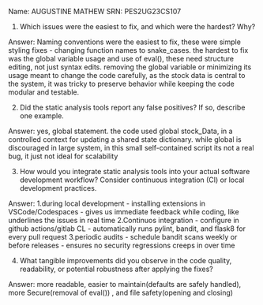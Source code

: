 Name: AUGUSTINE MATHEW
SRN: PES2UG23CS107

1. Which issues were the easiest to fix, and which were the hardest? Why?

Answer: Naming conventions were the easiest to fix, these were simple styling fixes - changing function names to snake_cases. the hardest to fix was the global variable usage and use of eval(), these need structure editing, not just syntax edits. removing the global variable or minimizing its usage meant to change the code carefully, as the stock data is central to the system, it was tricky to preserve behavior while keeping the code modular and testable.

2. Did the static analysis tools report any false positives? If so, describe one example.

Answer: yes, global statement. the code used global stock_Data, in a controlled context for updating a shared state dictionary. while global is discouraged in large system, in this small self-contained script its not  a real bug, it just not ideal for scalability

3. How would you integrate static analysis tools into your actual software development
workflow? Consider continuous integration (CI) or local development practices.

Answer: 
1.during local development - installing extensions in VSCode/Codespaces - gives us immediate feedback while coding, like underlines the issues in real time
2.Continuos integration - configure in github actions/gitlab CL - automatically runs pylint, bandit, and flask8 for every pull request
3.periodic audits - schedule bandit scans weekly or before releases - ensures no security regressions creeps in over time

4. What tangible improvements did you observe in the code quality, readability, or potential
robustness after applying the fixes?

Answer: more readable, easier to maintain(defaults are safely handled), more Secure(removal of eval()) , and file safety(opening and closing)